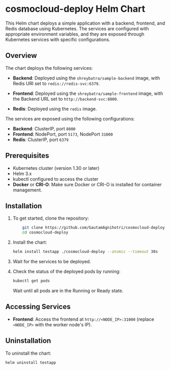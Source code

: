 # cosmocloud-deploy Helm Chart

This Helm chart deploys a simple application with a backend, frontend, and Redis database using Kubernetes. The services are configured with appropriate environment variables, and they are exposed through Kubernetes services with specific configurations.

## Overview

The chart deploys the following services:
- **Backend**: Deployed using the `shreybatra/sample-backend` image, with Redis URI set to `redis://redis-svc:6379`.

- **Frontend**: Deployed using the `shreybatra/sample-frontend` image, with the Backend URL set to `http://backend-svc:8000`.

- **Redis**: Deployed using the `redis` image.

The services are exposed using the following configurations:
- **Backend**: ClusterIP, port `8000`
- **Frontend**: NodePort, port `5173`, NodePort `31000`
- **Redis**: ClusterIP, port `6379`


## Prerequisites

- Kubernetes cluster (version 1.30 or later)
- Helm 3.x
- kubectl configured to access the cluster
- **Docker** or **CRI-O**: Make sure Docker or CRI-O is installed for container management.


## Installation

1. To get started, clone the repository:
    ```bash
        git clone https://github.com/GautamAgnihotri/cosmocloud-deploy
        cd cosmocloud-deploy
    ```


2. Install the chart:

    ```bash
    helm install testapp ./cosmocloud-deploy --atomic --timeout 30s
    ```

3. Wait for the services to be deployed.
4. Check the status of the deployed pods by running:
     ```bash
    kubectl get pods
    ```
    Wait until all pods are in the Running or Ready state.


## Accessing Services

- **Frontend**: Access the frontend at `http://<NODE_IP>:31000` (replace `<NODE_IP>` with the worker node's IP).

## Uninstallation

To uninstall the chart:

```bash
helm uninstall testapp
